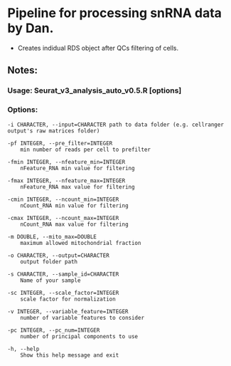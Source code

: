 # Pipeline for processing snRNA data by Dan.

  * Creates indidual RDS object after QCs filtering of cells.

## Notes:

### Usage: Seurat_v3_analysis_auto_v0.5.R [options]


### Options:

```
-i CHARACTER, --input=CHARACTER path to data folder (e.g. cellranger output's raw matrices folder)

-pf INTEGER, --pre_filter=INTEGER
	min number of reads per cell to prefilter

-fmin INTEGER, --nfeature_min=INTEGER
	nFeature_RNA min value for filtering

-fmax INTEGER, --nfeature_max=INTEGER
	nFeature_RNA max value for filtering

-cmin INTEGER, --ncount_min=INTEGER
	nCount_RNA min value for filtering

-cmax INTEGER, --ncount_max=INTEGER
	nCount_RNA max value for filtering

-m DOUBLE, --mito_max=DOUBLE
	maximum allowed mitochondrial fraction

-o CHARACTER, --output=CHARACTER
	output folder path

-s CHARACTER, --sample_id=CHARACTER
	Name of your sample

-sc INTEGER, --scale_factor=INTEGER
	scale factor for normalization

-v INTEGER, --variable_feature=INTEGER
	number of variable features to consider

-pc INTEGER, --pc_num=INTEGER
	number of principal components to use

-h, --help
	Show this help message and exit
```